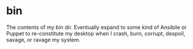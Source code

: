 # bin
The contents of my bin dir. Eventually expand to some kind of Ansibile or Puppet to re-constitute my desktop when I crash, burn, corrupt, despoil, savage, or ravage my system. 
